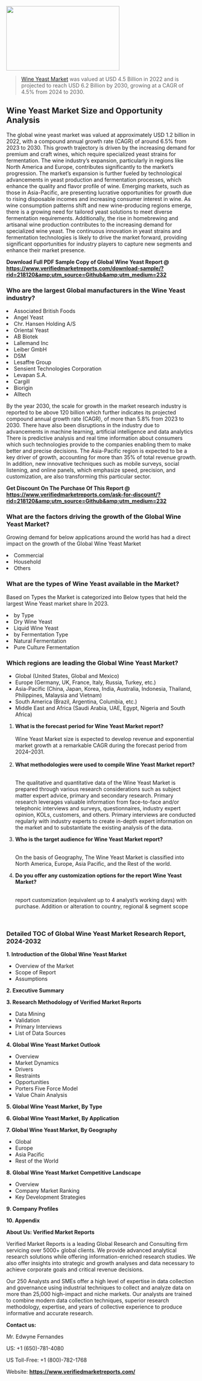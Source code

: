 <img src="https://ffe5etoiles.com/wp-content/uploads/2024/12/MST1-300x171.png" alt="" width="300" height="171" class="alignnone size-medium wp-image-20088" /><blockquote><p><p><a href="https://www.verifiedmarketreports.com/download-sample/?rid=218120&utm_source=Github&utm_medium=232" target="_blank">Wine Yeast Market</a> was valued at USD 4.5 Billion in 2022 and is projected to reach USD 6.2 Billion by 2030, growing at a CAGR of 4.5% from 2024 to 2030.</p></blockquote><p><h2>Wine Yeast Market Size and Opportunity Analysis</h2> The global wine yeast market was valued at approximately USD 1.2 billion in 2022, with a compound annual growth rate (CAGR) of around 6.5% from 2023 to 2030. This growth trajectory is driven by the increasing demand for premium and craft wines, which require specialized yeast strains for fermentation. The wine industry’s expansion, particularly in regions like North America and Europe, contributes significantly to the market’s progression. The market’s expansion is further fueled by technological advancements in yeast production and fermentation processes, which enhance the quality and flavor profile of wine. Emerging markets, such as those in Asia-Pacific, are presenting lucrative opportunities for growth due to rising disposable incomes and increasing consumer interest in wine. As wine consumption patterns shift and new wine-producing regions emerge, there is a growing need for tailored yeast solutions to meet diverse fermentation requirements. Additionally, the rise in homebrewing and artisanal wine production contributes to the increasing demand for specialized wine yeast. The continuous innovation in yeast strains and fermentation technologies is likely to drive the market forward, providing significant opportunities for industry players to capture new segments and enhance their market presence. </p><p class=""><strong>Download Full PDF Sample Copy of Global Wine Yeast Report @ <a href="https://www.verifiedmarketreports.com/download-sample/?rid=218120&amp;utm_source=Github&amp;utm_medium=232" target="_blank">https://www.verifiedmarketreports.com/download-sample/?rid=218120&amp;utm_source=Github&amp;utm_medium=232</a></strong></p><h3 id="" class="">Who are the largest Global manufacturers in the Wine Yeast industry?</h3><p><li>Associated British Foods</li><li> Angel Yeast</li><li> Chr. Hansen Holding A/S</li><li> Oriental Yeast</li><li> AB Biotek</li><li> Lallemand Inc</li><li> Leiber GmbH</li><li> DSM</li><li> Lesaffre Group</li><li> Sensient Technologies Corporation</li><li> Levapan S.A.</li><li> Cargill</li><li> Biorigin</li><li> Alltech</li></p><div class=""><div class="" dir="" data-message-author-role="" data-message-id="" data-message-model-slug=""><div class=""><div class=""><div class=""><div class="" dir="" data-message-author-role="" data-message-id="" data-message-model-slug=""><div class=""><div class=""><p>By the year 2030, the scale for growth in the market research industry is reported to be above 120 billion which further indicates its projected compound annual growth rate (CAGR), of more than 5.8% from 2023 to 2030. There have also been disruptions in the industry due to advancements in machine learning, artificial intelligence and data analytics There is predictive analysis and real time information about consumers which such technologies provide to the companies enabling them to make better and precise decisions. The Asia-Pacific region is expected to be a key driver of growth, accounting for more than 35% of total revenue growth. In addition, new innovative techniques such as mobile surveys, social listening, and online panels, which emphasize speed, precision, and customization, are also transforming this particular sector.</p><p><strong>Get Discount On The Purchase Of This Report @&nbsp; <a href="https://www.verifiedmarketreports.com/ask-for-discount/?rid=218120&amp;utm_source=Github&amp;utm_medium=232" target="_blank">https://www.verifiedmarketreports.com/ask-for-discount/?rid=218120&amp;utm_source=Github&amp;utm_medium=232</a></strong></p></div></div></div></div></div></div></div></div><h3 id="" class="">What are the factors driving the growth of the Global Wine Yeast Market?</h3><p id="" class="">Growing demand for below applications around the world has had a direct impact on the growth of the Global Wine Yeast Market</p><p id="" class=""><li>Commercial</li><li> Household</li><li> Others</li></p><h3 id="" class="">What are the types of Wine Yeast available in the Market?</h3><p id="" class="">Based on Types the Market is categorized into Below types that held the largest Wine Yeast market share In 2023.</p><p id="" class=""><li>by Type</li><li> Dry Wine Yeast</li><li> Liquid Wine Yeast</li><li> by Fermentation Type</li><li> Natural Fermentation</li><li> Pure Culture Fermentation</li></p><h3 id="" class="">Which regions are leading the Global Wine Yeast Market?</h3><ul><li>Global (United States, Global and Mexico)</li><li>Europe (Germany, UK, France, Italy, Russia, Turkey, etc.)</li><li>Asia-Pacific (China, Japan, Korea, India, Australia, Indonesia, Thailand, Philippines, Malaysia and Vietnam)</li><li>South America (Brazil, Argentina, Columbia, etc.)</li><li>Middle East and Africa (Saudi Arabia, UAE, Egypt, Nigeria and South Africa)</li></ul><p><ol><li><strong>What is the forecast period for Wine Yeast Market report?<br /></strong><br /><span data-sheets-root="1" data-sheets-value="{&quot;1&quot;:2,&quot;2&quot;:&quot;XXXX size is expected to develop revenue and exponential market growth at a remarkable CAGR during the forecast period from 2024&ndash;2030.&quot;}" data-sheets-userformat="{&quot;2&quot;:12674,&quot;4&quot;:{&quot;1&quot;:2,&quot;2&quot;:16776960},&quot;10&quot;:2,&quot;11&quot;:0,&quot;15&quot;:&quot;Arial&quot;,&quot;16&quot;:12}">Wine Yeast Market size is expected to develop revenue and exponential market growth at a remarkable CAGR during the forecast period from 2024&ndash;2031.</span><br /><br /></li><li><strong>What methodologies were used to compile Wine Yeast Market report?<br /><br /></strong><p>The qualitative and quantitative data of the&nbsp;Wine Yeast Market is prepared through various research considerations such as subject matter expert advice, primary and secondary research. Primary research leverages valuable information from face-to-face and/or telephonic interviews and surveys, questionnaires, industry expert opinion, KOLs, customers, and others. Primary interviews are conducted regularly with industry experts to create in-depth expert information on the market and to substantiate the existing analysis of the data.&nbsp;</p></li><li><strong>Who is the target audience for Wine Yeast Market report?<br /><br /></strong><p>On the basis of Geography, The&nbsp;Wine Yeast Market is classified into North America, Europe, Asia Pacific, and the Rest of the world.</p></li><li><strong>Do you offer any customization options for the report Wine Yeast Market?<br /><br /></strong><p>report customization (equivalent up to 4 analyst&rsquo;s working days) with purchase. Addition or alteration to country, regional &amp; segment scope</p><p>&nbsp;</p></li></ol></p><h3 id="" class="">Detailed TOC of Global Wine Yeast Market Research Report, 2024-2032</h3><p id="" class=""><strong>1. Introduction of the Global Wine Yeast Market</strong></p><ul><li>Overview of the Market</li><li>Scope of Report</li><li>Assumptions</li></ul><p id="" class=""><strong>2. Executive Summary</strong></p><p id="" class=""><strong>3. Research Methodology of&nbsp;Verified Market Reports</strong></p><ul><li>Data Mining</li><li>Validation</li><li>Primary Interviews</li><li>List of Data Sources</li></ul><p id="" class=""><strong>4. Global Wine Yeast Market Outlook</strong></p><ul><li>Overview</li><li>Market Dynamics</li><li>Drivers</li><li>Restraints</li><li>Opportunities</li><li>Porters Five Force Model</li><li>Value Chain Analysis</li></ul><p id="" class=""><strong>5. Global Wine Yeast Market, By&nbsp;Type</strong></p><p id="" class=""><strong>6. Global Wine Yeast Market, By Application</strong></p><p id="" class=""><strong>7. Global Wine Yeast Market, By Geography</strong></p><ul><li>Global</li><li>Europe</li><li>Asia Pacific</li><li>Rest of the World</li></ul><p id="" class=""><strong>8. Global Wine Yeast Market Competitive Landscape</strong></p><ul><li>Overview</li><li>Company Market Ranking</li><li>Key Development Strategies</li></ul><p id="" class=""><strong>9. Company Profiles</strong></p><p id="" class=""><strong>10. Appendix</strong></p><p id="" class=""><strong>About Us: Verified Market Reports</strong></p><p id="" class="">Verified Market Reports is a leading Global Research and Consulting firm servicing over 5000+ global clients. We provide advanced analytical research solutions while offering information-enriched research studies. We also offer insights into strategic and growth analyses and data necessary to achieve corporate goals and critical revenue decisions.</p><p id="" class="">Our 250 Analysts and SMEs offer a high level of expertise in data collection and governance using industrial techniques to collect and analyze data on more than 25,000 high-impact and niche markets. Our analysts are trained to combine modern data collection techniques, superior research methodology, expertise, and years of collective experience to produce informative and accurate research.</p><p id="" class=""><strong>Contact us:</strong></p><p id="" class="">Mr. Edwyne Fernandes</p><p id="" class="">US: +1 (650)-781-4080</p><p id="" class="">US Toll-Free: +1 (800)-782-1768</p><p id="" class="">Website: <a target="" data-test-app-aware-link=""><strong>https://www.verifiedmarketreports.com/</strong></a></p>
